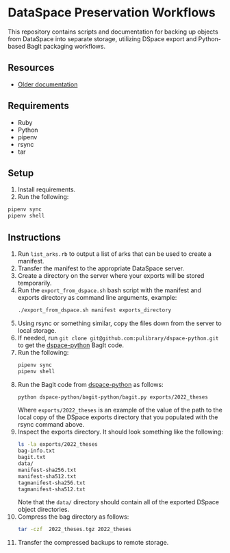 # DataSpace Preservation Workflows

This repository contains scripts and documentation for backing up objects from DataSpace into separate storage, utilizing DSpace export and Python-based BagIt packaging workflows.

## Resources 
* [Older documentation](https://docs.google.com/document/d/1Io6V34ft__acYTX6uMZQO-8zJy5EX-qXLiUwgGmREsk/edit)

## Requirements
* Ruby 
* Python
* pipenv
* rsync 
* tar

## Setup

1. Install requirements.
1. Run the following:
  ```bash 
  pipenv sync
  pipenv shell
  ```

## Instructions 

1. Run `list_arks.rb` to output a list of arks that can be used to create a manifest.
1. Transfer the manifest to the appropriate DataSpace server.
1. Create a directory on the server where your exports will be stored temporarily.
1. Run the `export_from_dspace.sh` bash script with the manifest and exports directory as command line arguments, example:
    ```bash 
    ./export_from_dspace.sh manifest exports_directory
    ```
1. Using rsync or something similar, copy the files down from the server to local storage.
1. If needed, run `git clone git@github.com:pulibrary/dspace-python.git` to get the [dspace-python](https://github.com/pulibrary/dspace-python) BagIt code.
1. Run the following:
    ```bash 
    pipenv sync
    pipenv shell
    ```
1. Run the BagIt code from [dspace-python](https://github.com/pulibrary/dspace-python) as follows:
    ```bash
    python dspace-python/bagit-python/bagit.py exports/2022_theses
    ```
    Where `exports/2022_theses` is an example of the value of the path to the local copy of the DSpace exports directory that you populated with the rsync command above.
1. Inspect the exports directory.  It should look something like the following: 
    ```bash
    ls -la exports/2022_theses
    bag-info.txt
    bagit.txt
    data/
    manifest-sha256.txt
    manifest-sha512.txt
    tagmanifest-sha256.txt
    tagmanifest-sha512.txt
    ```
    Note that the `data/` directory should contain all of the exported DSpace object directories.
1. Compress the bag directory as follows:
    ```bash 
    tar -czf  2022_theses.tgz 2022_theses
    ```
1. Transfer the compressed backups to remote storage.
